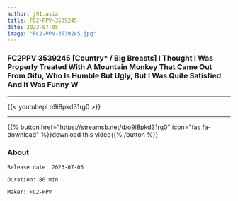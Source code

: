 ```yaml
---
author: j91.asia
title: FC2-PPV-3539245
date: 2023-07-05
image: "FC2-PPV-3539245.jpg"
---
```


### FC2PPV 3539245 [Country* / Big Breasts] I Thought I Was Properly Treated With A Mountain Monkey That Came Out From Gifu, Who Is Humble But Ugly, But I Was Quite Satisfied And It Was Funny W
___

{{< youtubepl o9i8pkd31rg0 >}}
___

{{% button href="https://streamsb.net/d/o9i8pkd31rg0" icon="fas fa-download" %}}download this video{{% /button %}}
### About

`Release date: 2023-07-05`

`Duration: 80 min`

`Maker:	FC2-PPV`